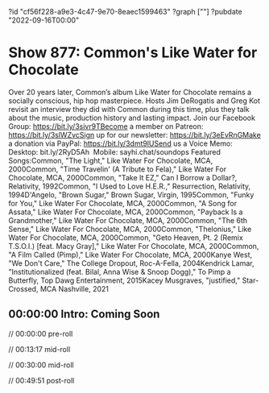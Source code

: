 ?id "cf56f228-a9e3-4c47-9e70-8eaec1599463"
?graph [""]
?pubdate "2022-09-16T00:00"

# Show 877: Common's Like Water for Chocolate

Over 20 years later, Common’s album Like Water for Chocolate remains a socially conscious, hip hop masterpiece. Hosts Jim DeRogatis and Greg Kot revisit an interview they did with Common during this time, plus they talk about the music, production history and lasting impact. Join our Facebook Group: https://bit.ly/3sivr9TBecome a member on Patreon: https://bit.ly/3slWZvcSign up for our newsletter: https://bit.ly/3eEvRnGMake a donation via PayPal: https://bit.ly/3dmt9lUSend us a Voice Memo: Desktop: bit.ly/2RyD5Ah  Mobile: sayhi.chat/soundops Featured Songs:Common, "The Light," Like Water For Chocolate, MCA, 2000Common, "Time Travelin' (A Tribute to Fela)," Like Water For Chocolate, MCA, 2000Common, "Take It EZ," Can I Borrow a Dollar?, Relativity, 1992Common, "I Used to Love H.E.R.," Resurrection, Relativity, 1994D'Angelo, "Brown Sugar," Brown Sugar, Virgin, 1995Common, "Funky for You," Like Water For Chocolate, MCA, 2000Common, "A Song for Assata," Like Water For Chocolate, MCA, 2000Common, "Payback Is a Grandmother," Like Water For Chocolate, MCA, 2000Common, "The 6th Sense," Like Water For Chocolate, MCA, 2000Common, "Thelonius," Like Water For Chocolate, MCA, 2000Common, "Geto Heaven, Pt. 2 (Remix T.S.O.I.) [feat. Macy Gray]," Like Water For Chocolate, MCA, 2000Common, "A Film Called (Pimp)," Like Water For Chocolate, MCA, 2000Kanye West, "We Don't Care," The College Dropout, Roc-A-Fella, 2004Kendrick Lamar, "Institutionalized (feat. Bilal, Anna Wise & Snoop Dogg)," To Pimp a Butterfly, Top Dawg Entertainment, 2015Kacey Musgraves, "justified," Star-Crossed, MCA Nashville, 2021

## 00:00:00 Intro: Coming Soon

// 00:00:00 pre-roll

// 00:13:17 mid-roll

// 00:30:00 mid-roll

// 00:49:51 post-roll
